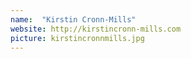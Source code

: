 ```yaml
---
name:  "Kirstin Cronn-Mills"
website: http://kirstincronn-mills.com
picture: kirstincronnmills.jpg
---
```

